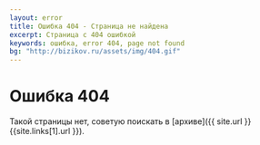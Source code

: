 ```yaml
---
layout: error
title: Ошибка 404 - Страница не найдена
excerpt: Страница с 404 ошибкой
keywords: ошибка, error 404, page not found
bg: "http://bizikov.ru/assets/img/404.gif"
---
```


# Ошибка 404

Такой страницы нет, советую поискать в [архиве]({{ site.url }}{{site.links[1].url }}).